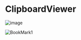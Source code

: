 # ClipboardViewer

![image](https://github.com/user-attachments/assets/c55ecffc-da71-426a-bc16-3e8062239727)


![BookMark1](https://github.com/user-attachments/assets/8a9f88b5-9fad-4bcb-93d5-97804891008e)
